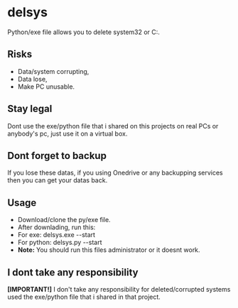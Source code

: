 # delsys
Python/exe file allows you to delete system32 or C:\.

## Risks
- Data/system corrupting,
- Data lose,
- Make PC unusable.

## Stay legal
Dont use the exe/python file that i shared on this projects on real PCs or anybody's pc, just use it on a virtual box.

## Dont forget to backup
If you lose these datas, if you using Onedrive or any backupping services then you can get your datas back.

## Usage
- Download/clone the py/exe file.
- After downlading, run this:
- For exe:
delsys.exe --start
- For python:
delsys.py --start
- **Note:** You should run this files administrator or it doesnt work.

## I dont take any responsibility
**[IMPORTANT!]** I don't take any responsibility for deleted/corrupted systems used the exe/python file that i shared in that project.
